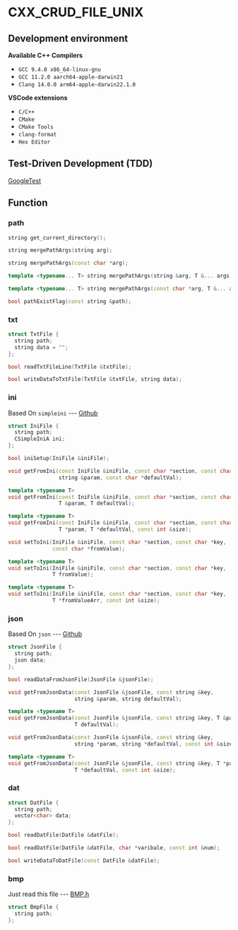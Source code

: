 # CXX_CRUD_FILE_UNIX

## Development environment

**Available C++ Compilers**

- `GCC 9.4.0 x86_64-linux-gnu`
- `GCC 11.2.0 aarch64-apple-darwin21`
- `Clang 14.0.0 arm64-apple-darwin22.1.0`

**VSCode extensions**

- `C/C++`
- `CMake`
- `CMake Tools`
- `clang-format`
- `Hex Editor`

## Test-Driven Development (TDD)

[GoogleTest](http://google.github.io/googletest/quickstart-cmake.html)

## Function

### path

```cxx
string get_current_directory();

string mergePathArgs(string arg);

string mergePathArgs(const char *arg);

template <typename... T> string mergePathArgs(string &arg, T &... args);

template <typename... T> string mergePathArgs(const char *arg, T &... args);

bool pathExistFlag(const string &path);
```

### txt

```cxx
struct TxtFile {
  string path;
  string data = "";
};

bool readTxtFileLine(TxtFile &txtFile);

bool writeDataToTxtFile(TxtFile &txtFile, string data);
```

### ini

Based On `simpleini` --- [Github](https://github.com/brofield/simpleini)

```cxx
struct IniFile {
  string path;
  CSimpleIniA ini;
};

bool iniSetup(IniFile &iniFile);

void getFromIni(const IniFile &iniFile, const char *section, const char *key,
                string &param, const char *defaultVal);

template <typename T>
void getFromIni(const IniFile &iniFile, const char *section, const char *key,
                T &param, T defaultVal);

template <typename T>
void getFromIni(const IniFile &iniFile, const char *section, const char *key,
                T *param, T *defaultVal, const int &size);

void setToIni(IniFile &iniFile, const char *section, const char *key,
              const char *fromValue);

template <typename T>
void setToIni(IniFile &iniFile, const char *section, const char *key,
              T fromValue);

template <typename T>
void setToIni(IniFile &iniFile, const char *section, const char *key,
              T *fromValueArr, const int &size);
```

### json

Based On `json` --- [Github](https://github.com/nlohmann/json)

```cxx
struct JsonFile {
  string path;
  json data;
};

bool readDataFromJsonFile(JsonFile &jsonFile);

void getFromJsonData(const JsonFile &jsonFile, const string &key,
                     string &param, string defaultVal);

template <typename T>
void getFromJsonData(const JsonFile &jsonFile, const string &key, T &param,
                     T defaultVal);

void getFromJsonData(const JsonFile &jsonFile, const string &key,
                     string *param, string *defaultVal, const int &size);

template <typename T>
void getFromJsonData(const JsonFile &jsonFile, const string &key, T *param,
                     T *defaultVal, const int &size);
```

### dat

```cxx
struct DatFile {
  string path;
  vector<char> data;
};

bool readDatFile(DatFile &datFile);

bool readDatFile(DatFile &datFile, char *varibale, const int &num);

bool writeDataToDatFile(const DatFile &datFile);
```

### bmp

Just read this file --- [BMP.h](./bmp/BMP.h)

```cxx
struct BmpFile {
  string path;
};
```